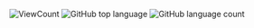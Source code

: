 ![ViewCount](https://views.whatilearened.today/views/github/Masithembe-Dyosi/IBM-Data-Science-Professional-Certification.svg?cache=remove)
![GitHub top language](https://img.shields.io/github/languages/top/Masithembe-Dyosi/IBM-Data-Science-Professional-Certification?style=flat)
![GitHub language count](https://img.shields.io/github/languages/count/Thomas-George-T/IBM-Data-Science-Professional-Certification?style=flat)
